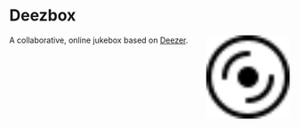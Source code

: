 # Deezbox

<img src="favicon.svg" align="right" width="150" height="150">

A collaborative, online jukebox based on [Deezer](https://www.deezer.com/).